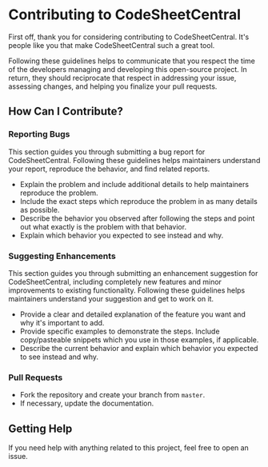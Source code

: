 # Contributing to CodeSheetCentral

First off, thank you for considering contributing to CodeSheetCentral. It's people like you that make CodeSheetCentral such a great tool.

Following these guidelines helps to communicate that you respect the time of the developers managing and developing this open-source project. In return, they should reciprocate that respect in addressing your issue, assessing changes, and helping you finalize your pull requests.

## How Can I Contribute?

### Reporting Bugs

This section guides you through submitting a bug report for CodeSheetCentral. Following these guidelines helps maintainers understand your report, reproduce the behavior, and find related reports.

- Explain the problem and include additional details to help maintainers reproduce the problem.
- Include the exact steps which reproduce the problem in as many details as possible.
- Describe the behavior you observed after following the steps and point out what exactly is the problem with that behavior.
- Explain which behavior you expected to see instead and why.

### Suggesting Enhancements

This section guides you through submitting an enhancement suggestion for CodeSheetCentral, including completely new features and minor improvements to existing functionality. Following these guidelines helps maintainers understand your suggestion and get to work on it.

- Provide a clear and detailed explanation of the feature you want and why it's important to add.
- Provide specific examples to demonstrate the steps. Include copy/pasteable snippets which you use in those examples, if applicable.
- Describe the current behavior and explain which behavior you expected to see instead and why.

### Pull Requests

- Fork the repository and create your branch from `master`.
- If necessary, update the documentation.

## Getting Help

If you need help with anything related to this project, feel free to open an issue.

